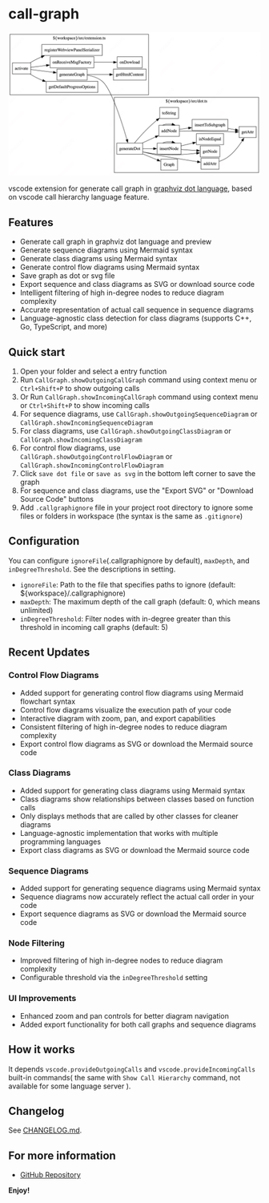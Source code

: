 # call-graph

![](images/call_graph_outgoing.jpg)

vscode extension for generate call graph in [graphviz dot language](https://www.graphviz.org/doc/info/lang.html), based on vscode call hierarchy language feature.

## Features

-   Generate call graph in graphviz dot language and preview
-   Generate sequence diagrams using Mermaid syntax
-   Generate class diagrams using Mermaid syntax
-   Generate control flow diagrams using Mermaid syntax
-   Save graph as dot or svg file
-   Export sequence and class diagrams as SVG or download source code
-   Intelligent filtering of high in-degree nodes to reduce diagram complexity
-   Accurate representation of actual call sequence in sequence diagrams
-   Language-agnostic class detection for class diagrams (supports C++, Go, TypeScript, and more)

## Quick start

1. Open your folder and select a entry function
2. Run `CallGraph.showOutgoingCallGraph` command using context menu or `Ctrl+Shift+P` to show outgoing calls
3. Or Run `CallGraph.showIncomingCallGraph` command using context menu or `Ctrl+Shift+P` to show incoming calls
4. For sequence diagrams, use `CallGraph.showOutgoingSequenceDiagram` or `CallGraph.showIncomingSequenceDiagram`
5. For class diagrams, use `CallGraph.showOutgoingClassDiagram` or `CallGraph.showIncomingClassDiagram`
6. For control flow diagrams, use `CallGraph.showOutgoingControlFlowDiagram` or `CallGraph.showIncomingControlFlowDiagram`
7. Click `save dot file` or `save as svg` in the bottom left corner to save the graph
8. For sequence and class diagrams, use the "Export SVG" or "Download Source Code" buttons
9. Add `.callgraphignore` file in your project root directory to ignore some files or folders in workspace (the syntax is the same as `.gitignore`)

## Configuration

You can configure `ignoreFile`(.callgraphignore by default), `maxDepth`, and `inDegreeThreshold`. See the descriptions in setting.

- `ignoreFile`: Path to the file that specifies paths to ignore (default: ${workspace}/.callgraphignore)
- `maxDepth`: The maximum depth of the call graph (default: 0, which means unlimited)
- `inDegreeThreshold`: Filter nodes with in-degree greater than this threshold in incoming call graphs (default: 5)

## Recent Updates

### Control Flow Diagrams
- Added support for generating control flow diagrams using Mermaid flowchart syntax
- Control flow diagrams visualize the execution path of your code
- Interactive diagram with zoom, pan, and export capabilities
- Consistent filtering of high in-degree nodes to reduce diagram complexity
- Export control flow diagrams as SVG or download the Mermaid source code

### Class Diagrams
- Added support for generating class diagrams using Mermaid syntax
- Class diagrams show relationships between classes based on function calls
- Only displays methods that are called by other classes for cleaner diagrams
- Language-agnostic implementation that works with multiple programming languages
- Export class diagrams as SVG or download the Mermaid source code

### Sequence Diagrams
- Added support for generating sequence diagrams using Mermaid syntax
- Sequence diagrams now accurately reflect the actual call order in your code
- Export sequence diagrams as SVG or download the Mermaid source code

### Node Filtering
- Improved filtering of high in-degree nodes to reduce diagram complexity
- Configurable threshold via the `inDegreeThreshold` setting

### UI Improvements
- Enhanced zoom and pan controls for better diagram navigation
- Added export functionality for both call graphs and sequence diagrams

## How it works

It depends `vscode.provideOutgoingCalls` and `vscode.provideIncomingCalls` built-in commands( the same with `Show Call Hierarchy` command, not available for some language server ).

## Changelog

See [CHANGELOG.md](./CHANGELOG.md).

## For more information

-   [GitHub Repository](https://github.com/wuzhiguocarter/call-graph.git)

**Enjoy!**
